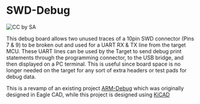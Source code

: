 # SWD-Debug
![CC by SA](https://i.creativecommons.org/l/by-sa/4.0/88x31.png)


This debug board allows two unused traces of a 10pin SWD connector (Pins 7 & 9) to be broken out and used for a UART RX & TX line from the target MCU. These UART lines can be used by the Target to send debug print statements through the programming connector, to the USB bridge, and then displayed on a PC terminal. This is useful since board space is no longer needed on the target for any sort of extra headers or test pads for debug data.

This is a revamp of an existing project [ARM-Debug](https://github.com/stephendpmurphy/ARM-Debug) which was originally designed in Eagle CAD, while this project is designed using [KiCAD](https://kicad-pcb.org/)
